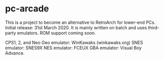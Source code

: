 # pc-arcade
This is a project to become an alternative to RetroArch for lower-end PCs. Initial release: 31st March 2020.
It is mainly written on batch and uses third-party emulators. ROM support coming soon.

CPS1, 2, and Neo Geo emulator: WinKawaks (winkawaks.org)
SNES emulator: SNES9X
NES emulator: FCEUX
GBA emulator: Visual Boy Advance.
